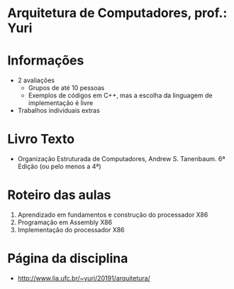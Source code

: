 # Arquitetura de Computadores, prof.: Yuri

# Informações
- 2 avaliações
    - Grupos de até 10 pessoas
    - Exemplos de códigos em C++, mas a escolha da linguagem de implementação é livre
- Trabalhos individuais extras


# Livro Texto
- Organização Estruturada de Computadores, Andrew S. Tanenbaum. 6ª Edição (ou pelo menos a 4ª)

# Roteiro das aulas
1. Aprendizado em fundamentos e construção do processador X86
1. Programação em Assembly X86
1. Implementação do processador X86

# Página da disciplina
 - http://www.lia.ufc.br/~yuri/20191/arquitetura/

